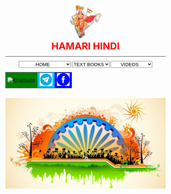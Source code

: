 <html>
<title>HAMARI HINDI</title>
<body>
<head>
	<center>
	<img src="Bharat-mata.png" alt="bharatamata" width="104" height="110">
	<div id="blink" style="font-size:30px; color:red;"><b> HAMARI HINDI </b></div>
	<script type="text/javascript">
        	var blink = 
            		document.getElementById('blink');
          	setInterval(function () {
            		blink.style.opacity = 
            		(blink.style.opacity == 0 ? 1 : 0);
        	}, 600); 
	</script>
</head>
	<hr>
    		<select style="font-size:15px; text-align:center;" name="links" onchange="window.location.href=this.value;">
    			<option value="HamariHindi.html">HOME</option>
    			<option value="HamariHindi.html">GO TO HOME PAGE</option></select>		
    		<select style="font-size:15px; text-align:center;" name="links" onchange="window.location.href=this.value;">
    			<option value="HamariHindi.html">TEXT BOOKS</option>
    			<option value="https://drive.google.com/file/d/1JVEAvJhpIX7KFaqu99Ghd4YSgyMcuild/view?usp=sharing">10</option>
    			<option value="https://drive.google.com/file/d/1Lvn4qCeNqz_0-BfN9KGp7692ZxjUAn8F/view?usp=sharing">9</option>
    			<option value="https://drive.google.com/file/d/1k9ulSqbFobhQyVS6EOwv8o_bW4mNa9m5/view?usp=sharing">8</option>
    			<option value="https://drive.google.com/file/d/1_IH40valjDnP5PCVhieH3vzr8eYM8nHs/view?usp=sharing">7</option>
    			<option value="https://drive.google.com/file/d/1PrBSK2Jsz6wEpaym4_mK0i83VIhdSUYz/view?usp=sharing">6</option></select>
    		<select style="font-size:15px; text-align:center;" name="links" onchange="window.location.href=this.value;">
    			<option value="HamariHindi.html">VIDEOS</option>s
    			<option value="https://www.youtube.com/c/HAMARIHINDI/videos">GO TO VIDEOS</option></select>
	<table>
	<tr>
		<td style="background-color:green;"><a href="https://chat.whatsapp.com/DWygQUrZk0iG5Xtb1xNTAI"><img src="[whattsapp.png](https://github.com/MRMWORLD/ganesh-stories/blob/main/whattsapp.png)" alt="Whattsapp" width="40 height="40></a></td>
		<td style="background-color:deepskyblue;"><a href="https://t.me/hamarihindichannel"><img src="telegram.png" alt="Telegram" width="40 height="40></a></td>
		<td style="background-color:blue;"><a href="https://www.facebook.com/hamari.hindi.3"><img src="Fb.png" alt="Facebook" width="40 height="30></a></td>
		</tr>
	</table><br>
	<img src="hamri hindi.jpg" alt="HAMARI HINDI WALL PAPER" >
</center>
</body>
</html>
